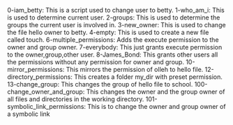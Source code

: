 0-iam_betty: This is a script used to change user to betty.
1-who_am_i: This is used to determine current user.
2-groups: This is used to determine the groups the current user is involved in.
3-new_owner: This is used to change the file hello owner to betty.
4-empty: This is used to create a new file called touch.
6-multiple_permissions: Adds the execute permission to the owner and group owner.
7-everybody: This just grants execute permission to the owner,group,other user.
8-James_Bond: This grants other users all the permissions without any permission for owner and group.
10-mirror_permissions: This mirrors the permission of olleh to hello file.
12-directory_permissions: This creates a folder my_dir with preset permission.
13-change_group: This changes the group of hello file to school.
100-change_owner_and_group: This changes the owner and the group owner of all files and directories in the working directory.
101-symbolic_link_permissions: This is to change the owner and group owner of a symbolic link